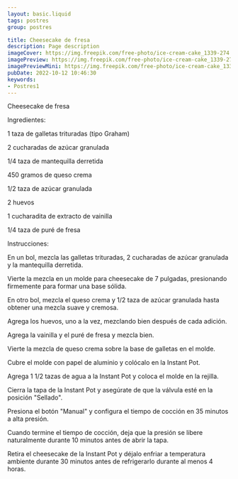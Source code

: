 ```yaml
---
layout: basic.liquid
tags: postres
group: postres

title: Cheesecake de fresa
description: Page description
imageCover: https://img.freepik.com/free-photo/ice-cream-cake_1339-274.jpg?w=740&t=st=1677193313~exp=1677193913~hmac=889e3ea66a610e16f261f841e448c2fcbac71088fb897bfe2a7f71d5cba1d1dd
imagePreview: https://img.freepik.com/free-photo/ice-cream-cake_1339-274.jpg?w=740&t=st=1677193313~exp=1677193913~hmac=889e3ea66a610e16f261f841e448c2fcbac71088fb897bfe2a7f71d5cba1d1dd
imagePreviewMini: https://img.freepik.com/free-photo/ice-cream-cake_1339-274.jpg?w=740&t=st=1677193313~exp=1677193913~hmac=889e3ea66a610e16f261f841e448c2fcbac71088fb897bfe2a7f71d5cba1d1dd
pubDate: 2022-10-12 10:46:30
keywords:
- Postres1
---
```


Cheesecake de fresa

Ingredientes:

1 taza de galletas trituradas (tipo Graham)

2 cucharadas de azúcar granulada

1/4 taza de mantequilla derretida

450 gramos de queso crema

1/2 taza de azúcar granulada

2 huevos

1 cucharadita de extracto de vainilla

1/4 taza de puré de fresa

Instrucciones:

En un bol, mezcla las galletas trituradas, 2 cucharadas de azúcar granulada y la mantequilla derretida.

Vierte la mezcla en un molde para cheesecake de 7 pulgadas, presionando firmemente para formar una base sólida.

En otro bol, mezcla el queso crema y 1/2 taza de azúcar granulada hasta obtener una mezcla suave y cremosa.

Agrega los huevos, uno a la vez, mezclando bien después de cada adición.

Agrega la vainilla y el puré de fresa y mezcla bien.

Vierte la mezcla de queso crema sobre la base de galletas en el molde.

Cubre el molde con papel de aluminio y colócalo en la Instant Pot.

Agrega 1 1/2 tazas de agua a la Instant Pot y coloca el molde en la rejilla.

Cierra la tapa de la Instant Pot y asegúrate de que la válvula esté en la posición "Sellado".

Presiona el botón "Manual" y configura el tiempo de cocción en 35 minutos a alta presión.

Cuando termine el tiempo de cocción, deja que la presión se libere naturalmente durante 10 minutos antes de abrir la tapa.

Retira el cheesecake de la Instant Pot y déjalo enfriar a temperatura ambiente durante 30 minutos antes de refrigerarlo durante al menos 4 horas.

